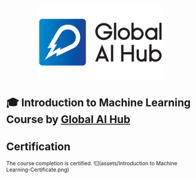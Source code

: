 <div align="center">
  <a href="https://globalaihub.com/community/">
    <img src="assets/logo.png" height=200px />
  </a>
</div>

# 🎓 Introduction to Machine Learning Course by [Global AI Hub](https://globalaihub.com/community)

# Certification
The course completion is certified.
![](assets/Introduction to Machine Learning-Certificate.png)
